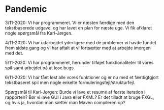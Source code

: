 # Pandemic

3/11-2020: Vi har programmeret. Vi er næsten færdige med den tekstbaserede udgave, og har lavet en plan for næste uge. 
Vi fik afklaret nogle spørgsmål fra Karl-Jørgen.

4/11-2020: Vi har udarbejdet yderligere med de problemer vi havde fundet frem sidste gang og vi har aftalt at vi fortsætter med at arbejde imorgen med det.

5/11-2020: Vi har programmeret, herunder tilføjet funktionaliteter til vores spil samt arbejdet på at løse bugs.

6/11-2020: Vi har fået løst alle vores funktioner og er nu med et færdigtgjort tekstbaseret spil men nogle enkelte formuleringsfejl/strukturfejl.

Spørgsmål til Karl-Jørgen:
Burde vi lave et resumé af første iteration i rapporten?
Bør vi lave GUI i Java eller FXML?
Er det tilladt at bruge FXGL, og hvis ja, hvordan man sætter man Maven compileren op?
